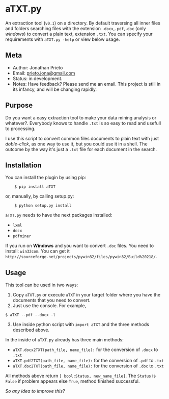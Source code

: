 # aTXT.py 
An extraction tool (`v0.1`) on a directory. By default traversing all inner files and folders searching files with the extension `.docx`,`.pdf`,`.doc` (only *windows*) to convert a plain text, extension `.txt`. You can specify your requirements with `aTXT.py -help` or view below usage. 

Meta
------

- Author: Jonathan Prieto
- Email: prieto.jona@gmail.com
- Status: in development.
- Notes: Have feedback? Please send me an email. This project is still in its infancy, and will be changing rapidly.

Purpose
------

Do you want a easy extraction tool to make your data mining analysis or whatever?. Everybody knows to handle `.txt` is so easy to read and usefull to processing.

I use this script to convert common files documents to plain text with just *doble-click*, as one way to use it, but you could use it in a shell. The outcome by the way it's just a `.txt` file for each document in the search.

Installation
-------

You can install the plugin by using pip:

```
	$ pip install aTXT
```
or, manually, by calling setup.py:
```
	$ python setup.py install
```

`aTXT.py` needs to have the next packages installed:
- `lxml` 
- `docx` 
- `pdfminer`

If you run on **Windows** and you want to convert `.doc` files. You need to install: `win32com`. You can get it `http://sourceforge.net/projects/pywin32/files/pywin32/Build%20218/`.

Usage
-----

This tool can be used in two ways:
1. Copy `aTXT.py` or execute `aTXT` in your target folder where you have the documents that you need to convert.
2. Just use the console. For example, 
```
$ aTXT --pdf --docx -l
```
3. Use inside python script with `import aTXT` and the three methods described above.

In the inside of `aTXT.py` already has three main methods:  
	
- `aTXT.docx2TXT(path_file, name_file):` for the conversion of `.docx` to `.txt`
- `aTXT.pdf2TXT(path_file, name_file):` for the conversion of `.pdf` to `.txt`
- `aTXT.doc2TXT(path_file, name_file):` for the conversion of `.doc` to `.txt`

All methods above return `[ bool:Status, new_name_file]`. The `Status` is `False` if problem appears else `True`, method finished successful.


*So any idea to improve this?*  








